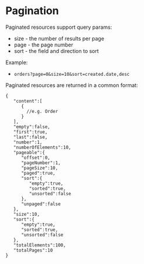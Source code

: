 # Pagination

Paginated resources support query params:
* size - the number of results per page
* page - the page number
* sort - the field and direction to sort

Example:
* `orders?page=0&size=10&sort=created.date,desc`

Paginated resources are returned in a common format:
```
{
   "content":[
      {
        //e.g. Order
      }
   ],
   "empty":false,
   "first":true,
   "last":false,
   "number":1,
   "numberOfElements":10,
   "pageable":{
      "offset":0,
      "pageNumber":1,
      "pageSize":10,
      "paged":true,
      "sort":{
         "empty":true,
         "sorted":true,
         "unsorted":false
      },
      "unpaged":false
   },
   "size":10,
   "sort":{
      "empty":true,
      "sorted":true,
      "unsorted":false
   },
   "totalElements":100,
   "totalPages":10
}
```




